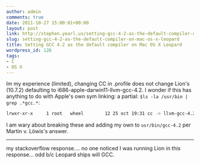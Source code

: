 ```yaml
---
author: admin
comments: true
date: 2011-10-27 15:00:01+00:00
layout: post
link: http://stephen.yearl.us/setting-gcc-4-2-as-the-default-compiler-on-mac-os-x-leopard/
slug: setting-gcc-4-2-as-the-default-compiler-on-mac-os-x-leopard
title: Setting GCC 4.2 as the default compiler on Mac OS X Leopard
wordpress_id: 126
tags:
- C
- OS X
---
```


Im my experience (limited), changing CC in .profile does not change Lion's (10.7.2) defaulting to i686-apple-darwin11-llvm-gcc-4.2. I wonder if this has anything to do with Apple's own sym linking:
a partial: `$ls -la /usr/bin | grep .*gcc.*`:

```bash
lrwxr-xr-x     1 root   wheel        12 25 oct 19:31 cc -> llvm-gcc-4.2lrwxr-xr-x     1 root   wheel        12 25 oct 19:31 gcc -> llvm-gcc-4.2lrwxr-xr-x     1 root   admin        32 25 oct 19:31 llvm-gcc-4.2 -> ../llvm-gcc-4.2/bin/llvm-gcc-4.2
```

I am wary about breaking these and adding my own to `usr/bin/gcc-4.2` per Martin v. Löwis's answer.



* * *



my stackoverflow response.... no one noticed I was running Lion in this response... odd b/c Leopard ships will GCC.
